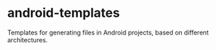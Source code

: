 # android-templates
Templates for generating files in Android projects, based on different architectures.
